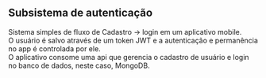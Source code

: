 ## Subsistema de autenticação

Sistema simples de fluxo de Cadastro -> login em um aplicativo mobile. <br>
O usuário é salvo através de um token JWT e a autenticação e permanência no app é controlada por ele. <br>
O aplicativo consome uma api que gerencia o cadastro de usuário e login no banco de dados, neste caso, MongoDB.
